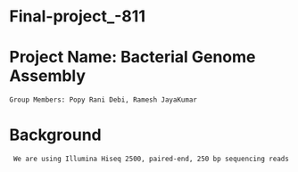 # Final-project_-811
# Project Name: Bacterial Genome Assembly
    Group Members: Popy Rani Debi, Ramesh JayaKumar
# Background
     We are using Illumina Hiseq 2500, paired-end, 250 bp sequencing reads
